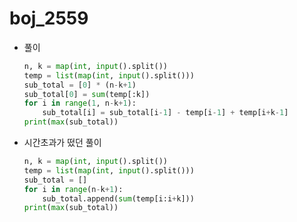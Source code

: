 # boj_2559

- 풀이

  ```python
  n, k = map(int, input().split())
  temp = list(map(int, input().split()))
  sub_total = [0] * (n-k+1)
  sub_total[0] = sum(temp[:k])
  for i in range(1, n-k+1):
      sub_total[i] = sub_total[i-1] - temp[i-1] + temp[i+k-1]
  print(max(sub_total))
  ```

  

- 시간초과가 떴던 풀이

  ```python
  n, k = map(int, input().split())
  temp = list(map(int, input().split()))
  sub_total = []
  for i in range(n-k+1):
      sub_total.append(sum(temp[i:i+k]))
  print(max(sub_total))
  ```

  